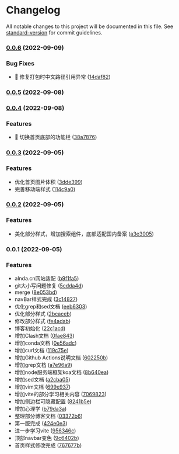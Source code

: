 # Changelog

All notable changes to this project will be documented in this file. See [standard-version](https://github.com/conventional-changelog/standard-version) for commit guidelines.

### [0.0.6](https://github.com/Alndaly/alndaly.github.io/compare/v0.0.5...v0.0.6) (2022-09-09)


### Bug Fixes

* 🐛 修复打包时中文路径引用异常 ([14daf82](https://github.com/Alndaly/alndaly.github.io/commit/14daf82975faa418686dee3038367b3c8ab9d394))

### [0.0.5](https://github.com/Alndaly/alndaly.github.io/compare/v0.0.4...v0.0.5) (2022-09-08)

### [0.0.4](https://github.com/Alndaly/alndaly.github.io/compare/v0.0.3...v0.0.4) (2022-09-08)


### Features

* 🎸 切换首页底部的功能栏 ([38a7876](https://github.com/Alndaly/alndaly.github.io/commit/38a78768cb253335e55fa246c7623d0435f3c89f))

### [0.0.3](https://github.com/Alndaly/alndaly.github.io/compare/v0.0.2...v0.0.3) (2022-09-05)


### Features

* 优化首页图片体积 ([3dde399](https://github.com/Alndaly/alndaly.github.io/commit/3dde3997708b3e32dc815b69c9ce0bbe517ecced))
* 完善移动端样式 ([114c9a0](https://github.com/Alndaly/alndaly.github.io/commit/114c9a0f4a6c910f395cc07682b91dffdf645a2b))

### [0.0.2](https://github.com/Alndaly/alndaly.github.io/compare/v0.0.1...v0.0.2) (2022-09-05)


### Features

* 美化部分样式，增加搜索组件，底部适配国内备案 ([a3e3005](https://github.com/Alndaly/alndaly.github.io/commit/a3e300501443937cf545f0f48653585a53998fc5))

### 0.0.1 (2022-09-05)


### Features

* alnda.cn网站适配 ([b9f1fa5](https://github.com/Alndaly/alndaly.github.io/commit/b9f1fa58547229049b21d7305bc9967e0bce0628))
* git大小写问题修复 ([5cdda4d](https://github.com/Alndaly/alndaly.github.io/commit/5cdda4da252d096a6733858219933f125c9fbc56))
* merge ([8e053bd](https://github.com/Alndaly/alndaly.github.io/commit/8e053bd317589779de737d4225d0352858e7f5b7))
* navBar样式完成 ([3c14827](https://github.com/Alndaly/alndaly.github.io/commit/3c1482714e568818f6e6069740205b631a053d31))
* 优化grep和sed文档 ([eeb6303](https://github.com/Alndaly/alndaly.github.io/commit/eeb6303bddd673a6f88107c457ada3efbfeca88c))
* 优化部分样式 ([2bcaceb](https://github.com/Alndaly/alndaly.github.io/commit/2bcacebc298667345ba56ebd021b4abb522db4cd))
* 修改部分样式 ([fe4adab](https://github.com/Alndaly/alndaly.github.io/commit/fe4adab035f72472b87ae605f4b2718009f7e81b))
* 博客初始化 ([22c1acd](https://github.com/Alndaly/alndaly.github.io/commit/22c1acd785c0728e1529c25a8bdf2cadc6d0ebb9))
* 增加Clash文档 ([0fae843](https://github.com/Alndaly/alndaly.github.io/commit/0fae8437834a4157fd74563fc4a5b91fc7d9ac90))
* 增加conda文档 ([0e56adc](https://github.com/Alndaly/alndaly.github.io/commit/0e56adc88b7e15aa331c8a8e4f650b9b5fc5b853))
* 增加curl文档 ([119c75e](https://github.com/Alndaly/alndaly.github.io/commit/119c75efd072a5ddbe36415798670e03f662cb22))
* 增加Github Actions说明文档 ([602250b](https://github.com/Alndaly/alndaly.github.io/commit/602250b55c8438a2ab78ef0e3400d8d4c3923215))
* 增加grep文档 ([a7e96a9](https://github.com/Alndaly/alndaly.github.io/commit/a7e96a9692bff2839d1b48d5c1e6d9fbc1b6a33d))
* 增加node服务端框架koa文档 ([8b640ea](https://github.com/Alndaly/alndaly.github.io/commit/8b640ea255edf50716558b41b9b44427a562f499))
* 增加sed文档 ([a2cba05](https://github.com/Alndaly/alndaly.github.io/commit/a2cba0592e68bea61c66ddedd6635f95af020f4c))
* 增加vim文档 ([699e937](https://github.com/Alndaly/alndaly.github.io/commit/699e93718359cd3050e1b6c109ffa96cc1ff163a))
* 增加vite的部分学习相关内容 ([7069823](https://github.com/Alndaly/alndaly.github.io/commit/70698234450ee2c75ed016d32ee056eb64b97853))
* 增加侧边栏可隐藏配置 ([8241b5e](https://github.com/Alndaly/alndaly.github.io/commit/8241b5ecaf9b1f244e04ed5667bf0b5709e234ff))
* 增加心理学 ([b79da3a](https://github.com/Alndaly/alndaly.github.io/commit/b79da3a0acfc42ab63fc9ed26b912cd9924b1e97))
* 整理部分博客文档 ([03372b6](https://github.com/Alndaly/alndaly.github.io/commit/03372b6484b616fc376c2577b631ed932a4f17a7))
* 第一版完成 ([424e0e3](https://github.com/Alndaly/alndaly.github.io/commit/424e0e32cdcf2164ce5b6c045e4ea13fabbdbb1b))
* 进一步学习vite ([956346c](https://github.com/Alndaly/alndaly.github.io/commit/956346c443b88f7a78d4b5cf09faee721aa9fa73))
* 顶部navbar变色 ([9c6402b](https://github.com/Alndaly/alndaly.github.io/commit/9c6402b2fc6c79091c2161124868bb8c9f984de8))
* 首页样式修改完成 ([767677b](https://github.com/Alndaly/alndaly.github.io/commit/767677bd1ca2dd5f7878ef95a870e12c69e12d5f))
